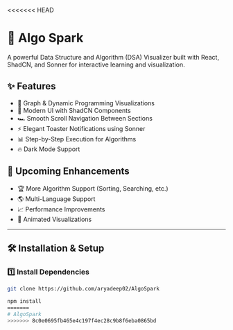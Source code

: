 <<<<<<< HEAD
# 🚀 Algo Spark  

A powerful Data Structure and Algorithm (DSA) Visualizer built with React, ShadCN, and Sonner for interactive learning and visualization.  

## ✨ Features  

- 📌 Graph & Dynamic Programming Visualizations  
- 🎨 Modern UI with ShadCN Components  
- 🏎 Smooth Scroll Navigation Between Sections  
- ⚡ Elegant Toaster Notifications using Sonner  
- 📊 Step-by-Step Execution for Algorithms  
- 🔥 Dark Mode Support  

## 🚀 Upcoming Enhancements  

- 🏆 More Algorithm Support (Sorting, Searching, etc.)  
- 🌎 Multi-Language Support  
- 📈 Performance Improvements  
- 🎥 Animated Visualizations  

---

## 🛠️ Installation & Setup  

### 1️⃣ Install Dependencies  
```sh
git clone https://github.com/aryadeep02/AlgoSpark

npm install
=======
# AlgoSpark
>>>>>>> 8c0e0695fb465e4c197f4ec28c9b8f6eba0865bd
